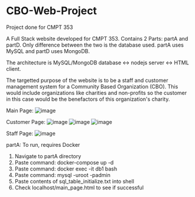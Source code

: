 # CBO-Web-Project
 Project done for CMPT 353
 
 A Full Stack website developed for CMPT 353. Contains 2 Parts: partA and partD.
 Only difference between the two is the database used. partA uses MySQL and partD uses MongoDB.
 
 The architecture is MySQL/MongoDB database <-> nodejs server <-> HTML client.

The targetted purpose of the website is to be a staff and customer management system for a Community Based Organization (CBO).
This would include organizations like charities and non-profits so the customer in this case would be the benefactors of this organization's charity.

Main Page:
![image](https://user-images.githubusercontent.com/61331076/156946221-b8e79f05-5da0-4de6-96f2-8d617845f566.png)

Customer Page:
![image](https://user-images.githubusercontent.com/61331076/156946278-cfe0c32e-b5a9-4e26-b2fb-39544dcfcb75.png)
![image](https://user-images.githubusercontent.com/61331076/156946316-aa41dc75-c164-476d-9209-d91ba324db94.png)
![image](https://user-images.githubusercontent.com/61331076/156946330-567d1d89-c25d-42cf-9e8c-d3991c08f484.png)

Staff Page:
![image](https://user-images.githubusercontent.com/61331076/156946301-3327fd7e-c29f-4c95-aef4-d5e88e783ae0.png)



partA:
To run, requires Docker
 1. Navigate to partA directory
 2. Paste command: docker-compose up -d 
 3. Paste command: docker exec -it db1 bash
 4. Paste command: mysql -uroot -padmin
 5. Paste contents of sql_table_initialize.txt into shell
 6. Check localhost/main_page.html to see if successful
